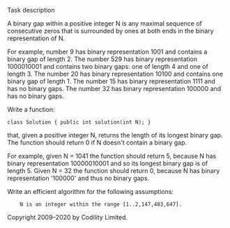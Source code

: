 Task description

A binary gap within a positive integer N is any maximal sequence of consecutive zeros that is surrounded by ones at both ends in the binary representation of N.

For example, number 9 has binary representation 1001 and contains a binary gap of length 2. The number 529 has binary representation 1000010001 and contains two binary gaps: one of length 4 and one of length 3. The number 20 has binary representation 10100 and contains one binary gap of length 1. The number 15 has binary representation 1111 and has no binary gaps. The number 32 has binary representation 100000 and has no binary gaps.

Write a function:

    class Solution { public int solution(int N); }

that, given a positive integer N, returns the length of its longest binary gap. The function should return 0 if N doesn't contain a binary gap.

For example, given N = 1041 the function should return 5, because N has binary representation 10000010001 and so its longest binary gap is of length 5. Given N = 32 the function should return 0, because N has binary representation '100000' and thus no binary gaps.

Write an efficient algorithm for the following assumptions:

        N is an integer within the range [1..2,147,483,647].

Copyright 2009–2020 by Codility Limited.